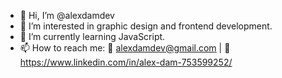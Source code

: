 - 👋 Hi, I’m @alexdamdev
- 👀 I’m interested in graphic design and frontend development. 
- 🌱 I’m currently learning JavaScript.
- 📫 How to reach me: :email: alexdamdev@gmail.com | :link: https://www.linkedin.com/in/alex-dam-753599252/ 

<!---
alexdamdev/alexdamdev is a ✨ special ✨ repository because its `README.md` (this file) appears on your GitHub profile.
You can click the Preview link to take a look at your changes.
--->
